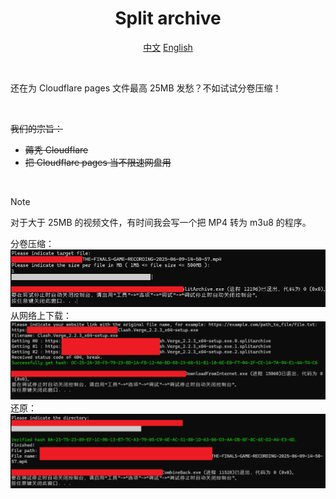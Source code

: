 <!-- Markdown提示/错误等：https://github.com/orgs/community/discussions/16925-->


<div align="center">
<h1>Split archive</h1>

[中文](https://github.com/1234567Yang/SplitArchive) [English](https://github-com.translate.goog/1234567Yang/SplitArchive?_x_tr_sl=zh-CN&_x_tr_tl=en&_x_tr_hl=zh-CN&_x_tr_pto=wapp)

</div>
<br>

还在为 Cloudflare pages 文件最高 25MB 发愁？不如试试分卷压缩！

<br>

~~我们的宗旨：~~
* ~~薅秃 Cloudflare~~
* ~~把 Cloudflare pages 当不限速网盘用~~

<br>

> [!NOTE]  
> 对于大于 25MB 的视频文件，有时间我会写一个把 MP4 转为 m3u8 的程序。


分卷压缩：
<img src="img/split.png">
<br>
从网络上下载：
<img src="img/download.png">
<br>
还原：
<img src="img/combine.png">
